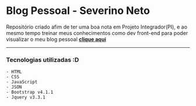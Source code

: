 # Blog Pessoal - Severino Neto

Repositório criado afim de ter uma boa nota em Projeto Integrador(PI), e ao mesmo tempo treinar meus conhecimentos como dev front-end
para poder visualizar o meu blog pessoal
[**clique aqui**](https://severino-carvalho.github.io/blog-pessoal/index.html) 

----------
### Tecnologias utilizadas :D

```
- HTML
- CSS
- JavaScript
- JSON
- Bootstrap v4.1.1
- Jquery v3.3.1
```


